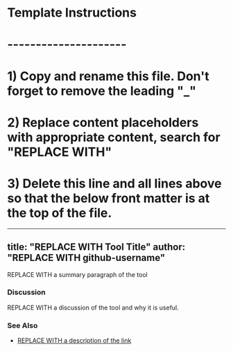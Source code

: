 # Template Instructions
# ---------------------
# 1) Copy and rename this file. Don't forget to remove the leading "_" 
# 2) Replace content placeholders with appropriate content, search for "REPLACE WITH"
# 3) Delete this line and all lines above so that the below front matter is at the top of the file.
---
title: "REPLACE WITH Tool Title"
author: "REPLACE WITH github-username"
---

REPLACE WITH a summary paragraph of the tool

### Discussion 

REPLACE WITH a discussion of the tool and why it is useful.


### See Also

- [REPLACE WITH a description of the link](http://www.google.com)
